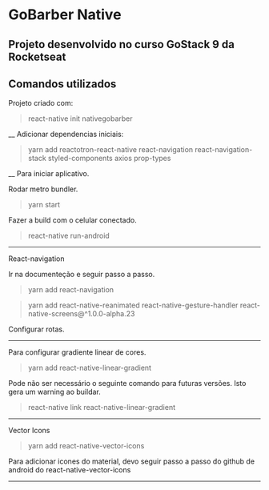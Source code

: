 # GoBarber Native

## Projeto desenvolvido no curso GoStack 9 da Rocketseat

## Comandos utilizados


Projeto criado com:

> react-native init nativegobarber

__
Adicionar dependencias iniciais:

> yarn add reactotron-react-native react-navigation react-navigation-stack styled-components axios prop-types

__
Para iniciar aplicativo.

Rodar metro bundler.

> yarn start

Fazer a build com o celular conectado.

> react-native run-android
___

React-navigation

Ir na documenteção e seguir passo a passo.

> yarn add react-navigation

> yarn add react-native-reanimated react-native-gesture-handler react-native-screens@^1.0.0-alpha.23

Configurar rotas.
___
Para configurar gradiente linear de cores.

> yarn add react-native-linear-gradient

Pode não ser necessário o seguinte comando para futuras versões. Isto gera um warning ao buildar.

> react-native link react-native-linear-gradient
___
Vector Icons

> yarn add react-native-vector-icons

Para adicionar icones do material, devo seguir passo a passo do github de android do react-native-vector-icons
___
